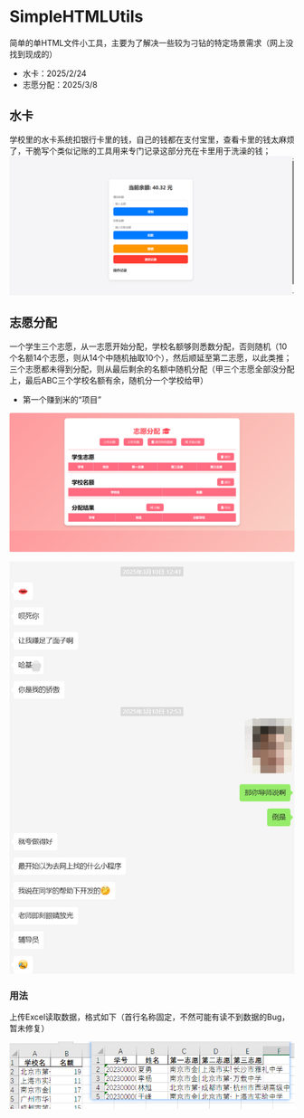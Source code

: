 # SimpleHTMLUtils
简单的单HTML文件小工具，主要为了解决一些较为刁钻的特定场景需求（网上没找到现成的）
- 水卡：2025/2/24
- 志愿分配：2025/3/8
## 水卡
学校里的水卡系统扣银行卡里的钱，自己的钱都在支付宝里，查看卡里的钱太麻烦了，干脆写个类似记账的工具用来专门记录这部分充在卡里用于洗澡的钱；
![水卡](assets/account.png)

## 志愿分配
一个学生三个志愿，从一志愿开始分配，学校名额够则悉数分配，否则随机（10个名额14个志愿，则从14个中随机抽取10个），然后顺延至第二志愿，以此类推；三个志愿都未得到分配，则从最后剩余的名额中随机分配（甲三个志愿全部没分配上，最后ABC三个学校名额有余，随机分一个学校给甲）
- 第一个赚到米的“项目”

![志愿分配](assets/assignment.png)

![反馈](assets/comment.png)

### 用法
上传Excel读取数据，格式如下（首行名称固定，不然可能有读不到数据的Bug，暂未修复）

![excel导入格式](assets/excel_standard.png)
